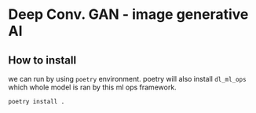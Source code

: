 # Deep Conv. GAN - image generative AI

## How to install

we can run by using `poetry` environment. poetry will also install `dl_ml_ops` which whole model is ran by this ml ops framework.
```
poetry install .
```